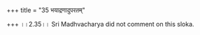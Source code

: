 +++
title = "35 भयाद्रणादुपरतम्"

+++
।।2.35।। Sri Madhvacharya did not comment on this sloka.  
  
